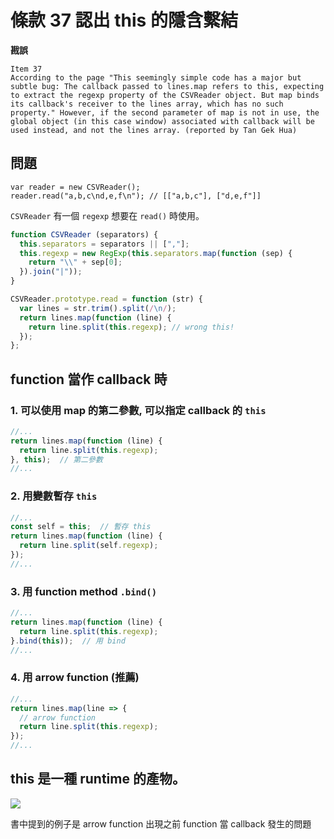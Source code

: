 # 條款 37 認出 this 的隱含繫結

**戡誤**

    Item 37
    According to the page "This seemingly simple code has a major but subtle bug: The callback passed to lines.map refers to this, expecting to extract the regexp property of the CSVReader object. But map binds its callback's receiver to the lines array, which has no such property." However, if the second parameter of map is not in use, the global object (in this case window) associated with callback will be used instead, and not the lines array. (reported by Tan Gek Hua)


## 問題

```javscript
var reader = new CSVReader();
reader.read("a,b,c\nd,e,f\n"); // [["a,b,c"], ["d,e,f"]]
```


`CSVReader` 有一個 `regexp` 想要在 `read()` 時使用。

```javascript
function CSVReader (separators) {
  this.separators = separators || [","];
  this.regexp = new RegExp(this.separators.map(function (sep) {
    return "\\" + sep[0];
  }).join("|"));
}

CSVReader.prototype.read = function (str) {
  var lines = str.trim().split(/\n/);
  return lines.map(function (line) {
    return line.split(this.regexp); // wrong this!
  });
};
```

## function 當作 callback 時

### 1. 可以使用 map 的第二參數, 可以指定 callback 的 `this`

```javascript
//...
return lines.map(function (line) {
  return line.split(this.regexp);
}, this);  // 第二參數
//...
```

### 2. 用變數暫存 `this`

```javascript
//...
const self = this;  // 暫存 this
return lines.map(function (line) {
  return line.split(self.regexp);
});
//...
```

### 3. 用 function method `.bind()`

```javascript
//...
return lines.map(function (line) {
  return line.split(this.regexp);
}.bind(this));  // 用 bind
//...
```

### 4. 用 arrow function (推薦)

```javascript
//...
return lines.map(line => {
  // arrow function
  return line.split(this.regexp);
});
//...
```


## this 是一種 runtime 的產物。

![](https://i.imgur.com/wHNKgfN.png)

書中提到的例子是 arrow function 出現之前 function 當 callback 發生的問題

